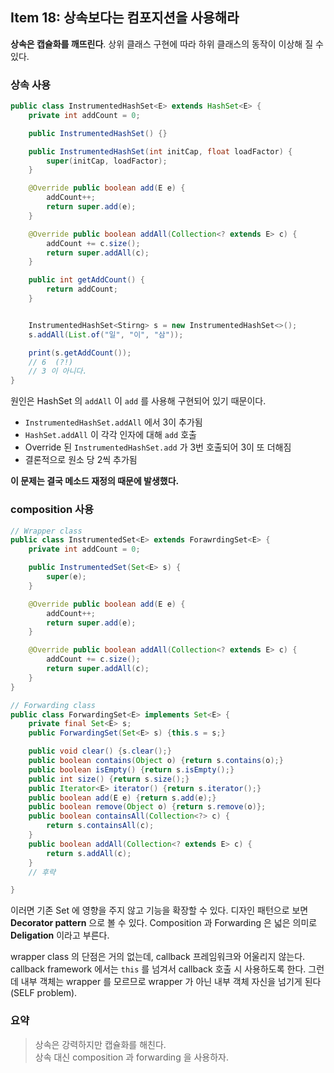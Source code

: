 ## Item 18: 상속보다는 컴포지션을 사용해라

**상속은 캡슐화를 깨뜨린다**. 상위 클래스 구현에 따라 하위 클래스의 동작이 이상해 질 수 있다.

### 상속 사용

```java
public class InstrumentedHashSet<E> extends HashSet<E> {
    private int addCount = 0;

    public InstrumentedHashSet() {}

    public InstrumentedHashSet(int initCap, float loadFactor) {
        super(initCap, loadFactor);
    }

    @Override public boolean add(E e) {
        addCount++;
        return super.add(e);
    }

    @Override public boolean addAll(Collection<? extends E> c) {
        addCount += c.size();
        return super.addAll(c);
    }

    public int getAddCount() {
        return addCount;
    }


    InstrumentedHashSet<Stirng> s = new InstrumentedHashSet<>();
    s.addAll(List.of("일", "이", "삼"));

    print(s.getAddCount());
    // 6  (?!)
    // 3 이 아니다.
}
```

원인은 HashSet 의 `addAll` 이 `add` 를 사용해 구현되어 있기 때문이다.

- `InstrumentedHashSet.addAll` 에서 3이 추가됨
- `HashSet.addAll` 이 각각 인자에 대해 `add` 호출
- Override 된 `InstrumentedHashSet.add` 가 3번 호출되어 3이 또 더해짐
- 결론적으로 원소 당 2씩 추가됨

**이 문제는 결국 메소드 재정의 때문에 발생했다.**

### composition 사용

```java
// Wrapper class
public class InstrumentedSet<E> extends ForawrdingSet<E> {
    private int addCount = 0;

    public InstrumentedSet(Set<E> s) {
        super(e);
    }

    @Override public boolean add(E e) {
        addCount++;
        return super.add(e);
    }

    @Override public boolean addAll(Collection<? extends E> c) {
        addCount += c.size();
        return super.addAll(c);
    }
}
```

```java
// Forwarding class
public class ForwardingSet<E> implements Set<E> {
    private final Set<E> s;
    public ForwardingSet(Set<E> s) {this.s = s;}

    public void clear() {s.clear();}
    public boolean contains(Object o) {return s.contains(o);}
    public boolean isEmpty() {return s.isEmpty();}
    public int size() {return s.size();}
    public Iterator<E> iterator() {return s.iterator();}
    public boolean add(E e) {return s.add(e);}
    public boolean remove(Object o) {return s.remove(o)};
    public boolean containsAll(Collection<?> c) {
        return s.containsAll(c);
    }
    public boolean addAll(Collection<? extends E> c) {
        return s.addAll(c);
    }
    // 후략

}
```

이러면 기존 Set 에 영향을 주지 않고 기능을 확장할 수 있다. 디자인 패턴으로 보면 **Decorator pattern** 으로 볼 수 있다. Composition 과 Forwarding 은 넓은 의미로 **Deligation** 이라고 부른다.

wrapper class 의 단점은 거의 없는데, callback 프레임워크와 어울리지 않는다. callback framework 에서는 `this` 를 넘겨서 callback 호출 시 사용하도록 한다. 그런데 내부 객체는 wrapper 를 모르므로 wrapper 가 아닌 내부 객체 자신을 넘기게 된다(SELF problem).

### 요약

> 상속은 강력하지만 캡슐화를 해친다. <br>
> 상속 대신 composition 과 forwarding 을 사용하자.
